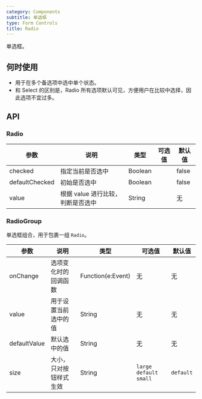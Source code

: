 ```yaml
---
category: Components
subtitle: 单选框
type: Form Controls
title: Radio
---
```


单选框。

## 何时使用

- 用于在多个备选项中选中单个状态。
- 和 Select 的区别是，Radio 所有选项默认可见，方便用户在比较中选择，因此选项不宜过多。


## API

### Radio

| 参数           | 说明                                     | 类型       |  可选值 | 默认值 |
|----------------|------------------------------------------|------------|---------|--------|
| checked        | 指定当前是否选中                         | Boolean    |         | false  |
| defaultChecked | 初始是否选中                             | Boolean    |         | false  |
| value          | 根据 value 进行比较，判断是否选中        | String     |         | 无     |

### RadioGroup

单选框组合，用于包裹一组 `Radio`。

| 参数           | 说明                             | 类型              | 可选值 | 默认值 |
|----------------|----------------------------------|-------------------|--------|--------|
| onChange       | 选项变化时的回调函数             | Function(e:Event) | 无     | 无     |
| value          | 用于设置当前选中的值             | String            | 无     | 无     |
| defaultValue   | 默认选中的值                     | String            | 无     | 无     |
| size           | 大小，只对按钮样式生效           | String            | `large` `default` `small` | `default` |
